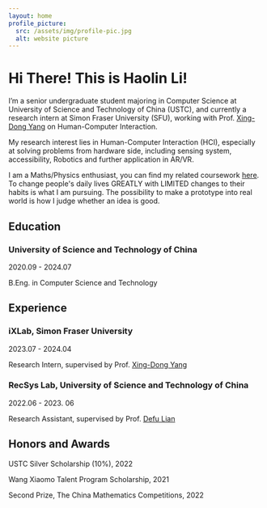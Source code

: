 ```yaml
---
layout: home
profile_picture:
  src: /assets/img/profile-pic.jpg
  alt: website picture
---
```


<!-- <p>
  Welcome! This site serves as an example for the Bay Jekyll theme. Bay is a very simple and minimal theme, directly inspired by Dan Grover's <a href="http://dangrover.com">website</a>.
</p>

<p>
  You can find the source code and the instructions on <a href="https://github.com/eliottvincent/bay">GitHub</a>.
</p> -->

<h1>Hi There! This is Haolin Li!</h1>
<p>I’m a senior undergraduate student majoring in Computer Science at University of Science and Technology of China (USTC), 
and currently a research intern at Simon Fraser University (SFU), working with Prof. <a href="https://www.sfu.ca/~xingdong/">Xing-Dong Yang</a> on Human-Computer Interaction.</p>
<p>My research interest lies in Human-Computer Interaction (HCI), especially at solving problems from hardware side, including sensing system, accessibility, Robotics and further application in AR/VR. </p>
<p>I am a Maths/Physics enthusiast, you can find my related coursework <a href="https://drive.google.com/file/d/199SNkcFAMPjofPt2J0walXh88xGNQx4w/view?usp=drive_link">here</a>. To change people's daily lives GREATLY with LIMITED changes to their habits is what I am pursuing. The possibility to make a prototype into real world is how I judge whether an idea is good.</p>
<h2>Education</h2>
<h3>University of Science and Technology of China</h3><p>2020.09 - 2024.07</p>
<p>B.Eng. in Computer Science and Technology</p>
<h2>Experience</h2>
<h3>iXLab, Simon Fraser University</h3><p>2023.07 - 2024.04</p>
<p>Research Intern, supervised by Prof. <a href="https://www.sfu.ca/~xingdong/">Xing-Dong Yang</a></p>
<h3>RecSys Lab, University of Science and Technology of China</h3><p>2022.06 - 2023. 06</p>
<p>Research Assistant, supervised by Prof. <a href="https://faculty.ustc.edu.cn/liandefu/en/index.htm">Defu Lian</a></p>
<h2>Honors and Awards</h2>
<p>USTC Silver Scholarship (10%), 2022</p>
<p>Wang Xiaomo Talent Program Scholarship, 2021</p>
<p>Second Prize, The China Mathematics Competitions, 2022</p>

